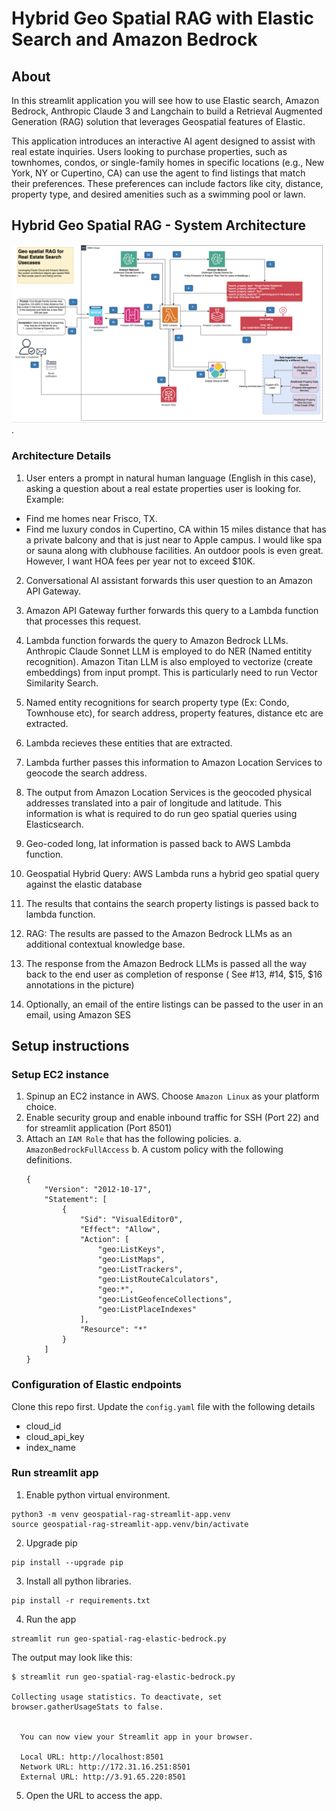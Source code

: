 # Hybrid Geo Spatial RAG with Elastic Search and Amazon Bedrock

## About
In this streamlit application you will see how to use Elastic search, Amazon Bedrock, Anthropic Claude 3 and Langchain to build a Retrieval Augmented Generation (RAG) solution that leverages Geospatial features of Elastic.

This application introduces an interactive AI agent designed to assist with real estate inquiries. Users looking to purchase properties, such as townhomes, condos, or single-family homes in specific locations (e.g., New York, NY or Cupertino, CA) can use the agent to find listings that match their preferences. These preferences can include factors like city, distance, property type, and desired amenities such as a swimming pool or lawn.

## Hybrid Geo Spatial RAG - System Architecture
![alt text](./geo-spatial-RAG-architecture.png).

### Architecture Details

1. User enters a prompt in natural human language (English in this case), asking a question about a real estate properties user is looking for. Example:
- Find me homes near Frisco, TX.
- Find me luxury condos in Cupertino, CA within 15 miles distance that has a private balcony and that is just near to Apple campus. I would like spa or sauna along with clubhouse facilities. An outdoor pools is even great. However, I want HOA fees per year not to exceed $10K.

2. Conversational AI assistant forwards this user question to an Amazon API Gateway.

3. Amazon API Gateway further forwards this query to a Lambda function that processes this request.

4. Lambda function forwards the query to Amazon Bedrock LLMs. Anthropic Claude Sonnet LLM is employed to do NER (Named entitity recognition). Amazon Titan LLM is also employed to vectorize (create embeddings) from input prompt. This is particularly need to run Vector Similarity Search.

5. Named entity recognitions for search property type (Ex: Condo, Townhouse etc), for search address, property features, distance etc are extracted.

6. Lambda recieves these entities that are extracted.

7. Lambda further passes this information to Amazon Location Services to geocode the search address.

8. The output from Amazon Location Services is the geocoded physical addresses translated into a pair of longitude and latitude. This information is what is required to do run geo spatial queries using Elasticsearch.

9. Geo-coded long, lat information is passed back to AWS Lambda function.

10. Geospatial Hybrid Query: AWS Lambda runs a hybrid geo spatial query against the elastic database

11. The results that contains the search property listings is passed back to lambda function.

12. RAG: The results are passed to the Amazon Bedrock LLMs as an additional contextual knowledge base.

13. The response from the Amazon Bedrock LLMs is passed all the way back to the end user as completion of response ( See #13, #14, $15, $16 annotations in the picture)

17. Optionally, an email of the entire listings can be passed to the user in an email, using Amazon SES

## Setup instructions

### Setup EC2 instance

1. Spinup an EC2 instance in AWS. Choose `Amazon Linux` as your platform choice.
2. Enable security group and enable inbound traffic for SSH (Port 22) and for streamlit application (Port 8501)
3. Attach an `IAM Role` that has the following policies.
    a. `AmazonBedrockFullAccess` 
    b. A custom policy with the following definitions.
    ```
    {
        "Version": "2012-10-17",
        "Statement": [
            {
                "Sid": "VisualEditor0",
                "Effect": "Allow",
                "Action": [
                    "geo:ListKeys",
                    "geo:ListMaps",
                    "geo:ListTrackers",
                    "geo:ListRouteCalculators",
                    "geo:*",
                    "geo:ListGeofenceCollections",
                    "geo:ListPlaceIndexes"
                ],
                "Resource": "*"
            }
        ]
    }
    ```
### Configuration of Elastic endpoints
Clone this repo first.
Update the `config.yaml` file with the following details
- cloud_id
- cloud_api_key
- index_name


### Run streamlit app

1. Enable python virtual environment.

```
python3 -m venv geospatial-rag-streamlit-app.venv
source geospatial-rag-streamlit-app.venv/bin/activate
```

2. Upgrade pip
```
pip install --upgrade pip
```

3. Install all python libraries.
```
pip install -r requirements.txt
```

4. Run the app
```
streamlit run geo-spatial-rag-elastic-bedrock.py
```
The output may look like this:

```
$ streamlit run geo-spatial-rag-elastic-bedrock.py

Collecting usage statistics. To deactivate, set browser.gatherUsageStats to false.


  You can now view your Streamlit app in your browser.

  Local URL: http://localhost:8501
  Network URL: http://172.31.16.251:8501
  External URL: http://3.91.65.220:8501

```

5. Open the URL to access the app. 
